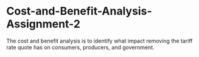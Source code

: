 # Cost-and-Benefit-Analysis-Assignment-2
The cost and benefit analysis is to identify what impact removing the tariff rate quote has on consumers, producers, and government.
